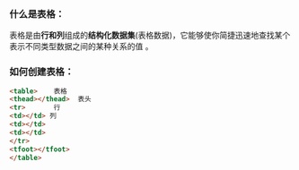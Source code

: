 ### 什么是表格：
表格是由**行和列**组成的**结构化数据集**(表格数据)，它能够使你简捷迅速地查找某个表示不同类型数据之间的某种关系的值 。

### 如何创建表格：
```html
<table>    表格
<thead></thead>  表头<tr>       行<td></td> 列<td></td><td></td></tr>
<tfoot></tfoot></table>
```
